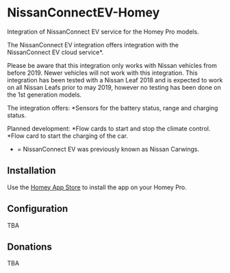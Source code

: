 # NissanConnectEV-Homey
Integration of NissanConnect EV service for the Homey Pro models.

The NissanConnect EV integration offers integration with the NissanConnect EV cloud service*. 

Please be aware that this integration only works with Nissan vehicles from before 2019. Newer vehicles will not work with this integration.
This integration has been tested with a Nissan Leaf 2018 and is expected to work on all Nissan Leafs prior to may 2019, however no testing has been done on the 1st generation models. 

The integration offers:
*Sensors for the battery status, range and charging status.

Planned development:
*Flow cards to start and stop the climate control.
*Flow card to start the charging of the car.

* = NissanConnect EV was previously known as Nissan Carwings.

## Installation
Use the [Homey App Store]([https://homey.app/en-dk/apps/homey-pro/]) to install the app on your Homey Pro.

## Configuration
TBA

## Donations
TBA
